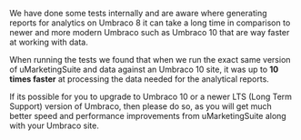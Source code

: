 We have done some tests internally and are aware where generating reports for analytics on Umbraco 8 it can take a long time in comparison to newer and more modern Umbraco such as Umbraco 10 that are way faster at working with data.

When running the tests we found that when we run the exact same version of uMarketingSuite and data against an Umbraco 10 site, it was up to **10 times faster** at processing the data needed for the analytical reports.

If its possible for you to upgrade to Umbraco 10 or a newer LTS (Long Term Support) version of Umbraco, then please do so, as you will get much better speed and performance improvements from uMarketingSuite along with your Umbraco site.